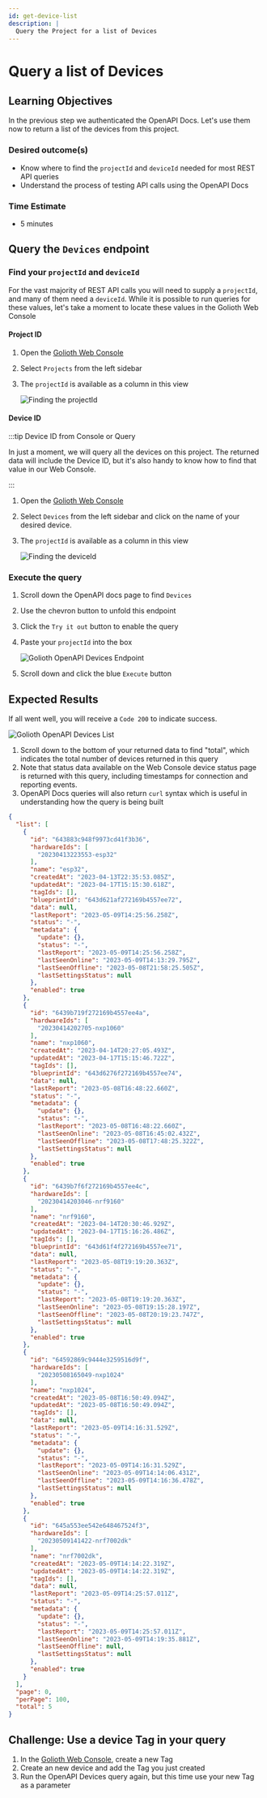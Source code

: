 ```yaml
---
id: get-device-list
description: |
  Query the Project for a list of Devices
---
```


# Query a list of Devices

## Learning Objectives

In the previous step we authenticated the OpenAPI Docs. Let's use them now to
return a list of the devices from this project.

### Desired outcome(s)

* Know where to find the `projectId` and `deviceId` needed for most REST API queries
* Understand the process of testing API calls using the OpenAPI Docs

### Time Estimate

* 5 minutes

## Query the `Devices` endpoint

### Find your `projectId` and `deviceId`

For the vast majority of REST API calls you will need to supply a `projectId`, and many of them
need a `deviceId`. While it is possible to run queries for these values, let's
take a moment to locate these values in the Golioth Web Console

#### Project ID

1. Open the [Golioth Web Console](https://console.golioth.io)
2. Select `Projects` from the left sidebar
3. The `projectId` is available as a column in this view

    ![Finding the  projectId](./assets/golioth-console-find-project-id.jpg)

#### Device ID

:::tip Device ID from Console or Query

In just a moment, we will query all the devices on this project. The returned
data will include the Device ID, but it's also handy to know how to find
that value in our Web Console.

:::

1. Open the [Golioth Web Console](https://console.golioth.io)
2. Select `Devices` from the left sidebar and click on the name of your desired
   device.
3. The `projectId` is available as a column in this view

    ![Finding the deviceId](./assets/golioth-console-find-device-id.jpg)

### Execute the query

1. Scroll down the OpenAPI docs page to find `Devices`
2. Use the chevron button to unfold this endpoint
3. Click the `Try it out` button to enable the query
4. Paste your `projectId` into the box

    ![Golioth OpenAPI Devices Endpoint](./assets/golioth-openapi-docs-devices-endpoint.jpg)

5. Scroll down and click the blue `Execute` button

## Expected Results

If all went well, you will receive a `Code 200` to indicate success.

![Golioth OpenAPI Devices List](./assets/golioth-openapi-docs-devices-endpoint-success.jpg)

1. Scroll down to the bottom of your returned data to find "total", which
   indicates the total number of devices returned in this query
2. Note that status data available on the Web Console device status page is
   returned with this query, including timestamps for connection and reporting
   events.
3. OpenAPI Docs queries will also return `curl` syntax which is useful in
   understanding how the query is being built

```json
{
  "list": [
    {
      "id": "643883c948f9973cd41f3b36",
      "hardwareIds": [
        "20230413223553-esp32"
      ],
      "name": "esp32",
      "createdAt": "2023-04-13T22:35:53.085Z",
      "updatedAt": "2023-04-17T15:15:30.618Z",
      "tagIds": [],
      "blueprintId": "643d621af272169b4557ee72",
      "data": null,
      "lastReport": "2023-05-09T14:25:56.258Z",
      "status": "-",
      "metadata": {
        "update": {},
        "status": "-",
        "lastReport": "2023-05-09T14:25:56.258Z",
        "lastSeenOnline": "2023-05-09T14:13:29.795Z",
        "lastSeenOffline": "2023-05-08T21:58:25.505Z",
        "lastSettingsStatus": null
      },
      "enabled": true
    },
    {
      "id": "6439b719f272169b4557ee4a",
      "hardwareIds": [
        "20230414202705-nxp1060"
      ],
      "name": "nxp1060",
      "createdAt": "2023-04-14T20:27:05.493Z",
      "updatedAt": "2023-04-17T15:15:46.722Z",
      "tagIds": [],
      "blueprintId": "643d6276f272169b4557ee74",
      "data": null,
      "lastReport": "2023-05-08T16:48:22.660Z",
      "status": "-",
      "metadata": {
        "update": {},
        "status": "-",
        "lastReport": "2023-05-08T16:48:22.660Z",
        "lastSeenOnline": "2023-05-08T16:45:02.432Z",
        "lastSeenOffline": "2023-05-08T17:48:25.322Z",
        "lastSettingsStatus": null
      },
      "enabled": true
    },
    {
      "id": "6439b7f6f272169b4557ee4c",
      "hardwareIds": [
        "20230414203046-nrf9160"
      ],
      "name": "nrf9160",
      "createdAt": "2023-04-14T20:30:46.929Z",
      "updatedAt": "2023-04-17T15:16:26.486Z",
      "tagIds": [],
      "blueprintId": "643d61f4f272169b4557ee71",
      "data": null,
      "lastReport": "2023-05-08T19:19:20.363Z",
      "status": "-",
      "metadata": {
        "update": {},
        "status": "-",
        "lastReport": "2023-05-08T19:19:20.363Z",
        "lastSeenOnline": "2023-05-08T19:15:28.197Z",
        "lastSeenOffline": "2023-05-08T20:19:23.747Z",
        "lastSettingsStatus": null
      },
      "enabled": true
    },
    {
      "id": "64592869c9444e3259516d9f",
      "hardwareIds": [
        "20230508165049-nxp1024"
      ],
      "name": "nxp1024",
      "createdAt": "2023-05-08T16:50:49.094Z",
      "updatedAt": "2023-05-08T16:50:49.094Z",
      "tagIds": [],
      "data": null,
      "lastReport": "2023-05-09T14:16:31.529Z",
      "status": "-",
      "metadata": {
        "update": {},
        "status": "-",
        "lastReport": "2023-05-09T14:16:31.529Z",
        "lastSeenOnline": "2023-05-09T14:14:06.431Z",
        "lastSeenOffline": "2023-05-09T14:16:36.478Z",
        "lastSettingsStatus": null
      },
      "enabled": true
    },
    {
      "id": "645a553ee542e648467524f3",
      "hardwareIds": [
        "20230509141422-nrf7002dk"
      ],
      "name": "nrf7002dk",
      "createdAt": "2023-05-09T14:14:22.319Z",
      "updatedAt": "2023-05-09T14:14:22.319Z",
      "tagIds": [],
      "data": null,
      "lastReport": "2023-05-09T14:25:57.011Z",
      "status": "-",
      "metadata": {
        "update": {},
        "status": "-",
        "lastReport": "2023-05-09T14:25:57.011Z",
        "lastSeenOnline": "2023-05-09T14:19:35.881Z",
        "lastSeenOffline": null,
        "lastSettingsStatus": null
      },
      "enabled": true
    }
  ],
  "page": 0,
  "perPage": 100,
  "total": 5
}
```

## Challenge: Use a device Tag in your query

1. In the [Golioth Web Console](https://console.golioth.io), create a new Tag
2. Create an new device and add the Tag you just created
3. Run the OpenAPI Devices query again, but this time use your new Tag as a
   parameter

